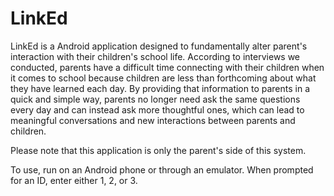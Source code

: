 LinkEd
==============

LinkEd is a Android application designed to fundamentally alter parent's interaction with their children's school life. According to interviews we conducted, parents have a difficult time connecting with their children when it comes to school because children are less than forthcoming about what they have learned each day. By providing that information to parents in a quick and simple way, parents no longer need ask the same questions every day and can instead ask more thoughtful ones, which can lead to meaningful conversations and new interactions between parents and children.

Please note that this application is only the parent's side of this system.

To use, run on an Android phone or through an emulator. When prompted for an ID, enter either 1, 2, or 3. 
